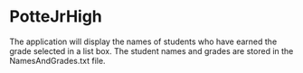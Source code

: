 # PotteJrHigh
The application will display the names of students who have earned the grade selected in a list box. 
The student names and grades are stored in the NamesAndGrades.txt file. 
